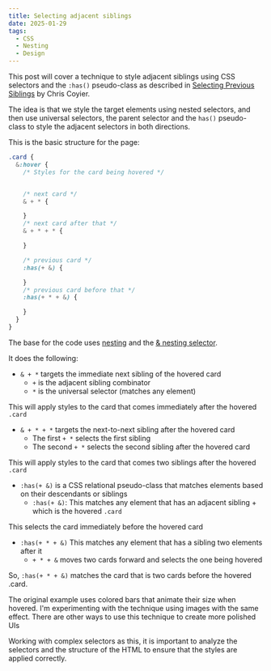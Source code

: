 ```yaml
---
title: Selecting adjacent siblings
date: 2025-01-29
tags:
  - CSS
  - Nesting
  - Design
---
```


This post will cover a technique to style adjacent siblings using CSS selectors and the `:has()` pseudo-class as described in [Selecting Previous Siblings](https://frontendmasters.com/blog/selecting-previous-siblings/) by Chris Coyier.

The idea is that we style the target elements using nested selectors, and then use universal selectors, the parent selector and the `has()` pseudo-class to style the adjacent selectors in both directions.

This is the basic structure for the page:

```css
.card {
  &:hover {
    /* Styles for the card being hovered */


    /* next card */
    & + * {

    }
    /* next card after that */
    & + * + * {

    }

    /* previous card */
    :has(+ &) {

    }
    /* previous card before that */
    :has(+ * + &) {

    }
  }
}
```

The base for the code uses [nesting](https://developer.mozilla.org/en-US/docs/Web/CSS/CSS_nesting) and the [& nesting selector](https://developer.mozilla.org/en-US/docs/Web/CSS/Nesting_selector).

It does the following:

* `& + *` targets the immediate next sibling of the hovered card
  * `+` is the adjacent sibling combinator
  * `*` is the universal selector (matches any element)

This will apply styles to the card that comes immediately after the hovered `.card`

* `& + * + *` targets the next-to-next sibling after the hovered card
  * The first `+ *` selects the first sibling
  * The second `+ *` selects the second sibling after the hovered card

This will apply styles to the card that comes two siblings after the hovered `.card`

* `:has(+ &)` is a CSS relational pseudo-class that matches elements based on their descendants or siblings
  * `:has(+ &)`: This matches any element that has an adjacent sibling +  which is the hovered `.card`

This selects the card immediately before the hovered card

* `:has(+ * + &)` This matches any element that has a sibling two elements after it
  * `+ * + &` moves two cards forward and selects the one being hovered

So, `:has(+ * + &)` matches the card that is two cards before the hovered .card.

The original example uses colored bars that animate their size when hovered. I'm experimenting with the technique using images with the same effect. There are other ways to use this technique to create more polished UIs

Working with complex selectors as this, it is important to analyze the selectors and the structure of the HTML to ensure that the styles are applied correctly.
